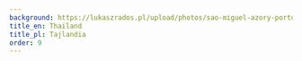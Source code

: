 ```yaml
---
background: https://lukaszrados.pl/upload/photos/sao-miguel-azory-portugalia-486.jpg
title_en: Thailand
title_pl: Tajlandia
order: 9
---
```

